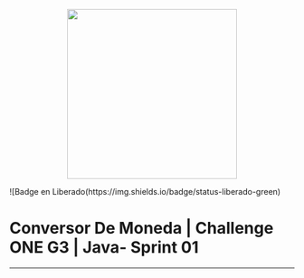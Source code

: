 <p align="center">
  <img width="300" height="300" src="https://user-images.githubusercontent.com/104738144/209450152-fdd84f86-a8b9-42de-92c9-5e105ab0a77d.png">
</p>

<p>
  ![Badge en Liberado(https://img.shields.io/badge/status-liberado-green)

<h1> Conversor De Moneda | Challenge ONE G3 | Java- Sprint 01</h1>
<hr>
